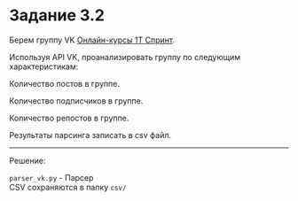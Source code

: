 # Задание 3.2 


Берем группу VK  [Онлайн-курсы 1Т Спринт](https://vk.com/1tsprint).

Используя API VK, проанализировать группу по следующим характеристикам:

Количество постов в группе.

Количество подписчиков в группе.

Количество репостов в группе.

Результаты парсинга записать в csv файл.


***
Решение:  

`parser_vk.py` - Парсер  
CSV сохраняются в папку `csv/`




